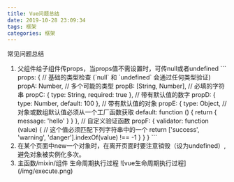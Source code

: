 ```yaml
---
title: Vue问题总结
date: 2019-10-28 23:09:34
tags: 框架
categories: 框架
---
```


<p>常见问题总结</p>

<!-- more -->

<ol>
  <li>父组件给子组件传props，当props值不需设置时，可传null或者undefined
    ```
    props: {
      // 基础的类型检查 (`null` 和 `undefined` 会通过任何类型验证)
      propA: Number,
      // 多个可能的类型
      propB: [String, Number],
      // 必填的字符串
      propC: {
        type: String,
        required: true
      },
      // 带有默认值的数字
      propD: {
        type: Number,
        default: 100
      },
      // 带有默认值的对象
      propE: {
        type: Object,
        // 对象或数组默认值必须从一个工厂函数获取
        default: function () {
          return { message: 'hello' }
        }
      },
      // 自定义验证函数
      propF: {
        validator: function (value) {
          // 这个值必须匹配下列字符串中的一个
          return ['success', 'warning', 'danger'].indexOf(value) !== -1
        }
      }
    }
    ```
  </li>
  <li>在某个页面中new一个对象时，在离开页面时要注意销毁（设为undefined）,避免对象被实例化多次。</li>
  <li>
    主函数/mixin/组件 生命周期执行过程
    ![vue生命周期执行过程](/img/execute.png)
  </li>
</ol>

